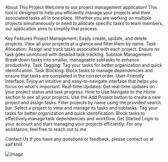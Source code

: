 About This Project
Welcome to our project management application! This tool is designed to help you efficiently manage your projects and their associated tasks all in one place. Whether you are working on multiple projects simultaneously or need to allocate specific tasks to team members, our application aims to simplify that process.

Key Features
Project Management: Easily create, update, and delete projects. View all your projects at a glance and filter them by name.
Task Allocation: Assign and track tasks associated with each project. Ensure no task goes unnoticed with detailed task tracking.
Subtask Management: Break down tasks into smaller, manageable subtasks to enhance productivity.
Task Tagging: Tag your tasks for better organization and quick identification.
Task Blocking: Block tasks to manage dependencies and ensure that tasks are completed in the correct order.
User-Friendly Interface: Enjoy an intuitive and easy-to-navigate interface that helps you focus on what's important.
Real-time Updates: Get real-time updates on your project status and task progress.
How to Use
Navigate to the Home section to see all your projects.
Use the Add Project button to create a new project and assign tasks.
Filter projects by name using the provided search bar.
Select a project to view and manage its tasks and subtasks.
Tag your tasks for better organization and quick identification.
Block tasks to effectively manage task dependencies and workflow.
Get Started
Login to your account and start managing your projects efficiently. For any assistance, feel free to reach out to me

Contact Us
If you have any questions or feedback, please contact us at saif.khlil.

![image](https://github.com/user-attachments/assets/ff946a49-c25d-4125-a2cf-d64ae1b5e4c1)
